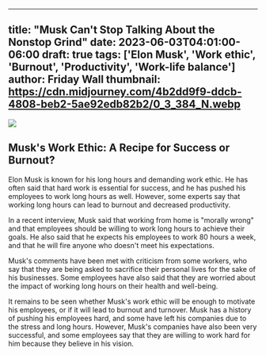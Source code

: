 
---
title: "Musk Can't Stop Talking About the Nonstop Grind"
date: 2023-06-03T04:01:00-06:00
draft: true
tags: ['Elon Musk', 'Work ethic', 'Burnout', 'Productivity', 'Work-life balance']
author: Friday Wall
thumbnail:  https://cdn.midjourney.com/4b2dd9f9-ddcb-4808-beb2-5ae92edb82b2/0_3_384_N.webp
---

![]( https://cdn.midjourney.com/4b2dd9f9-ddcb-4808-beb2-5ae92edb82b2/0_3.webp)


## Musk's Work Ethic: A Recipe for Success or Burnout?

Elon Musk is known for his long hours and demanding work ethic. He has often said that hard work is essential for success, and he has pushed his employees to work long hours as well. However, some experts say that working long hours can lead to burnout and decreased productivity.

In a recent interview, Musk said that working from home is "morally wrong" and that employees should be willing to work long hours to achieve their goals. He also said that he expects his employees to work 80 hours a week, and that he will fire anyone who doesn't meet his expectations.

Musk's comments have been met with criticism from some workers, who say that they are being asked to sacrifice their personal lives for the sake of his businesses. Some employees have also said that they are worried about the impact of working long hours on their health and well-being.

It remains to be seen whether Musk's work ethic will be enough to motivate his employees, or if it will lead to burnout and turnover. Musk has a history of pushing his employees hard, and some have left his companies due to the stress and long hours. However, Musk's companies have also been very successful, and some employees say that they are willing to work hard for him because they believe in his vision.


            